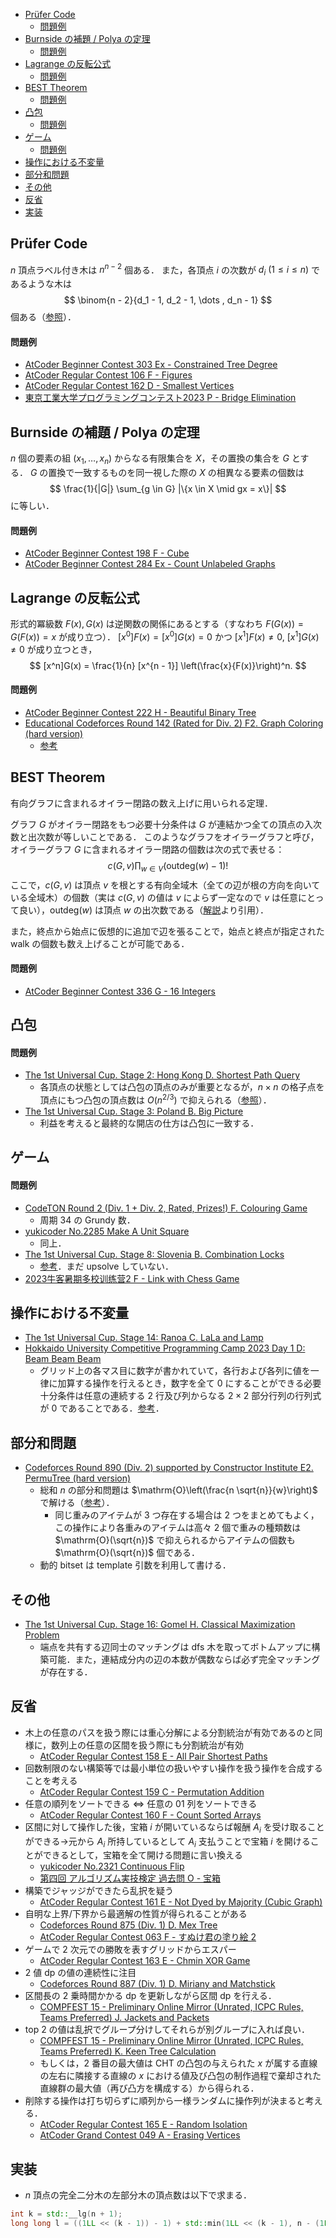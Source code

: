 - [Prüfer Code](#prüfer-code)
    - [問題例](#問題例)
- [Burnside の補題 / Polya の定理](#burnside-の補題--polya-の定理)
    - [問題例](#問題例-1)
- [Lagrange の反転公式](#lagrange-の反転公式)
    - [問題例](#問題例-2)
- [BEST Theorem](#best-theorem)
    - [問題例](#問題例-3)
- [凸包](#凸包)
    - [問題例](#問題例-4)
- [ゲーム](#ゲーム)
    - [問題例](#問題例-5)
- [操作における不変量](#操作における不変量)
- [部分和問題](#部分和問題)
- [その他](#その他)
- [反省](#反省)
- [実装](#実装)

## Pr&uuml;fer Code
$n$ 頂点ラベル付き木は $n^{n - 2}$ 個ある．
また，各頂点 $i$ の次数が $d_i\ (1 \leq i \leq n)$ であるような木は
$$
\binom{n - 2}{d_1 - 1, d_2 - 1, \dots , d_n - 1}
$$
個ある（[参照](https://37zigen.com/prufer-code/)）．

#### 問題例
- [AtCoder Beginner Contest 303 Ex - Constrained Tree Degree](https://atcoder.jp/contests/abc303/tasks/abc303_h)
- [AtCoder Regular Contest 106 F - Figures](https://atcoder.jp/contests/arc106/tasks/arc106_f)
- [AtCoder Regular Contest 162 D - Smallest Vertices](https://atcoder.jp/contests/arc162/tasks/arc162_d)
- [東京工業大学プログラミングコンテスト2023 P - Bridge Elimination](https://atcoder.jp/contests/ttpc2023/tasks/ttpc2023_p)

## Burnside の補題 / Polya の定理
$n$ 個の要素の組 $(x_1, \dots, x_n)$ からなる有限集合を $X$，その置換の集合を $G$ とする．
$G$ の置換で一致するものを同一視した際の $X$ の相異なる要素の個数は
$$
\frac{1}{|G|} \sum_{g \in G} |\{x \in X \mid gx = x\}|
$$
に等しい．

#### 問題例
- [AtCoder Beginner Contest 198 F - Cube](https://atcoder.jp/contests/abc198/tasks/abc198_f)
- [AtCoder Beginner Contest 284 Ex - Count Unlabeled Graphs](https://atcoder.jp/contests/abc284/tasks/abc284_h)

## Lagrange の反転公式
形式的冪級数 $F(x), G(x)$ は逆関数の関係にあるとする（すなわち $F(G(x)) = G(F(x)) = x$ が成り立つ）．
$[x^0]F(x) = [x^0]G(x) = 0$ かつ $[x^1]F(x) \neq 0,\ [x^1]G(x) \neq 0$ が成り立つとき，
$$
[x^n]G(x) = \frac{1}{n} [x^{n - 1}] \left(\frac{x}{F(x)}\right)^n.
$$

#### 問題例
- [AtCoder Beginner Contest 222 H - Beautiful Binary Tree](https://atcoder.jp/contests/abc222/tasks/abc222_h)
- [Educational Codeforces Round 142 (Rated for Div. 2) F2. Graph Coloring (hard version)](https://codeforces.com/contest/1792/problem/F2)
  - [参考](https://codeforces.com/blog/entry/111835?#comment-996577)

## BEST Theorem
有向グラフに含まれるオイラー閉路の数え上げに用いられる定理．

グラフ $G$ がオイラー閉路をもつ必要十分条件は $G$ が連結かつ全ての頂点の入次数と出次数が等しいことである．
このようなグラフをオイラーグラフと呼び，オイラーグラフ $G$ に含まれるオイラー閉路の個数は次の式で表せる：
$$
c(G, v) \prod_{w \in V} (\mathrm{outdeg}(w) - 1)!
$$
ここで，$c(G, v)$ は頂点 $v$ を根とする有向全域木（全ての辺が根の方向を向いている全域木）の個数（実は $c(G, v)$ の値は $v$ によらず一定なので $v$ は任意にとって良い），$\mathrm{outdeg}(w)$ は頂点 $w$ の出次数である（[解説](https://atcoder.jp/contests/abc336/editorial/9060)より引用）．

また，終点から始点に仮想的に追加で辺を張ることで，始点と終点が指定された walk の個数も数え上げることが可能である．

#### 問題例
- [AtCoder Beginner Contest 336 G - 16 Integers](https://atcoder.jp/contests/abc336/tasks/abc336_g)

## 凸包
#### 問題例
- [The 1st Universal Cup. Stage 2: Hong Kong D. Shortest Path Query](https://qoj.ac/contest/1099/problem/5458?v=1)
  - 各頂点の状態としては凸包の頂点のみが重要となるが，$n \times n$ の格子点を頂点にもつ凸包の頂点数は $O(n^{2 / 3})$ で抑えられる（[参照](https://not522.hatenablog.com/entry/2016/09/24/154939)）．
- [The 1st Universal Cup. Stage 3: Poland B. Big Picture](https://qoj.ac/contest/1099/problem/5456?v=1)
  - 利益を考えると最終的な開店の仕方は凸包に一致する．

## ゲーム
#### 問題例
- [CodeTON Round 2 (Div. 1 + Div. 2, Rated, Prizes!) F. Colouring Game](https://codeforces.com/contest/1704/problem/F)
  - 周期 34 の Grundy 数．
- [yukicoder No.2285 Make A Unit Square](https://yukicoder.me/problems/no/2285)
  - 同上．
- [The 1st Universal Cup. Stage 8: Slovenia B. Combination Locks](https://qoj.ac/contest/1070/problem/5250?v=1)
  - [参考](https://37zigen.com/game-on-graph/)．まだ upsolve していない．
- [2023牛客暑期多校训练营2 F - Link with Chess Game](https://ac.nowcoder.com/acm/contest/57356/F)

## 操作における不変量
- [The 1st Universal Cup. Stage 14: Ranoa C. LaLa and Lamp](https://qoj.ac/contest/1214/problem/6376)
- [Hokkaido University Competitive Programming Camp 2023 Day 1 D: Beam Beam Beam](https://onlinejudge.u-aizu.ac.jp/beta/room.html#HUPC2023Day1/problems/D)
  - グリッド上の各マス目に数字が書かれていて，各行および各列に値を一律に加算する操作を行えるとき，数字を全て $0$ にすることができる必要十分条件は任意の連続する $2$ 行及び列からなる $2 \times 2$ 部分行列の行列式が $0$ であることである．[参考](https://potato167.hatenablog.com/entry/2023/05/05/012415)．

## 部分和問題
- [Codeforces Round 890 (Div. 2) supported by Constructor Institute E2. PermuTree (hard version)](https://codeforces.com/contest/1856/problem/E2)
  - 総和 $n$ の部分和問題は $\mathrm{O}\left(\frac{n \sqrt{n}}{w}\right)$ で解ける（[参考](https://twitter.com/noshi91/status/1404719619097567236?s=20)）．
    - 同じ重みのアイテムが $3$ つ存在する場合は $2$ つをまとめてもよく，この操作により各重みのアイテムは高々 $2$ 個で重みの種類数は $\mathrm{O}(\sqrt{n})$ で抑えられるからアイテムの個数も $\mathrm{O}(\sqrt{n})$ 個である．
  - 動的 bitset は template 引数を利用して書ける．


## その他
- [The 1st Universal Cup. Stage 16: Gomel H. Classical Maximization Problem](https://qoj.ac/contest/1223/problem/6414?v=1)
  - 端点を共有する辺同士のマッチングは dfs 木を取ってボトムアップに構築可能．また，連結成分内の辺の本数が偶数ならば必ず完全マッチングが存在する．

## 反省
- 木上の任意のパスを扱う際には重心分解による分割統治が有効であるのと同様に，数列上の任意の区間を扱う際にも分割統治が有効
  - [AtCoder Regular Contest 158 E - All Pair Shortest Paths](https://atcoder.jp/contests/arc158/tasks/arc158_e)
- 回数制限のない構築等では最小単位の扱いやすい操作を扱う操作を合成することを考える
  - [AtCoder Regular Contest 159 C - Permutation Addition](https://atcoder.jp/contests/arc159/tasks/arc159_c)
- 任意の順列をソートできる $\iff$ 任意の 01 列をソートできる
  - [AtCoder Regular Contest 160 F - Count Sorted Arrays](https://atcoder.jp/contests/arc160/tasks/arc160_f)
- 区間に対して操作した後，宝箱 $i$ が開いているならば報酬 $A_i$ を受け取ることができる→元から $A_i$ 所持しているとして $A_i$ 支払うことで宝箱 $i$ を開けることができるとして，宝箱を全て開ける問題に言い換える
  - [yukicoder No.2321 Continuous Flip](https://yukicoder.me/problems/no/2321)
  - [第四回 アルゴリズム実技検定 過去問 O - 宝箱](https://atcoder.jp/contests/past202010-open/tasks/past202010_o)
- 構築でジャッジができたら乱択を疑う
  - [AtCoder Regular Contest 161 E - Not Dyed by Majority (Cubic Graph)](https://atcoder.jp/contests/arc161/tasks/arc161_e)
- 自明な上界/下界から最適解の性質が得られることがある
  - [Codeforces Round 875 (Div. 1) D. Mex Tree](https://codeforces.com/contest/1830/problem/D)
  - [AtCoder Regular Contest 063 F - すぬけ君の塗り絵 2](https://atcoder.jp/contests/arc063/tasks/arc063_d)
- ゲームで 2 次元での勝敗を表すグリッドからエスパー
  - [AtCoder Regular Contest 163 E - Chmin XOR Game](https://atcoder.jp/contests/arc163/tasks/arc163_e)
- 2 値 dp の値の連続性に注目
  - [Codeforces Round 887 (Div. 1) D. Miriany and Matchstick](https://codeforces.com/contest/1852/problem/D)
- 区間長の 2 乗時間かかる dp を更新しながら区間 dp を行える．
  - [COMPFEST 15 - Preliminary Online Mirror (Unrated, ICPC Rules, Teams Preferred) J. Jackets and Packets](https://codeforces.com/contest/1866/problem/J)
- top 2 の値は乱択でグループ分けしてそれらが別グループに入れば良い．
  - [COMPFEST 15 - Preliminary Online Mirror (Unrated, ICPC Rules, Teams Preferred) K. Keen Tree Calculation](https://codeforces.com/contest/1866/problem/K)
  - もしくは，2 番目の最大値は CHT の凸包の与えられた $x$ が属する直線の左右に隣接する直線の $x$ における値及び凸包の制作過程で棄却された直線群の最大値（再び凸方を構成する）から得られる．
- 削除する操作は打ち切らずに順列から一様ランダムに操作列が決まると考える．
  - [AtCoder Regular Contest 165 E - Random Isolation](https://atcoder.jp/contests/arc165/tasks/arc165_e)
  - [AtCoder Grand Contest 049 A - Erasing Vertices](https://atcoder.jp/contests/agc049/tasks/agc049_a)

## 実装
- $n$ 頂点の完全二分木の左部分木の頂点数は以下で求まる．
```c++
int k = std::__lg(n + 1);
long long l = ((1LL << (k - 1)) - 1) + std::min(1LL << (k - 1), n - (1LL << k) + 1);
```
